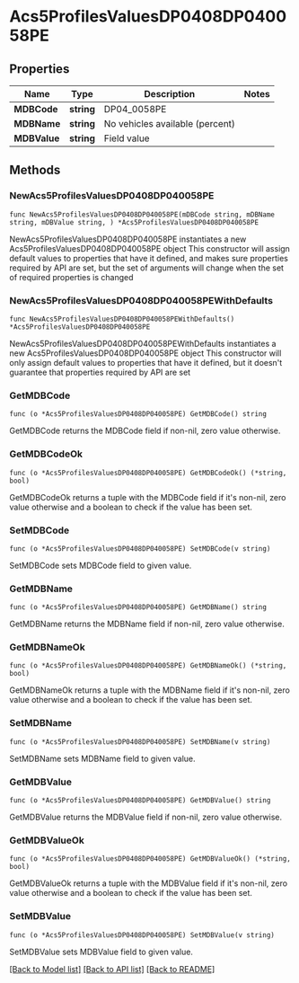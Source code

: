 # Acs5ProfilesValuesDP0408DP040058PE

## Properties

Name | Type | Description | Notes
------------ | ------------- | ------------- | -------------
**MDBCode** | **string** | DP04_0058PE | 
**MDBName** | **string** | No vehicles available (percent) | 
**MDBValue** | **string** | Field value | 

## Methods

### NewAcs5ProfilesValuesDP0408DP040058PE

`func NewAcs5ProfilesValuesDP0408DP040058PE(mDBCode string, mDBName string, mDBValue string, ) *Acs5ProfilesValuesDP0408DP040058PE`

NewAcs5ProfilesValuesDP0408DP040058PE instantiates a new Acs5ProfilesValuesDP0408DP040058PE object
This constructor will assign default values to properties that have it defined,
and makes sure properties required by API are set, but the set of arguments
will change when the set of required properties is changed

### NewAcs5ProfilesValuesDP0408DP040058PEWithDefaults

`func NewAcs5ProfilesValuesDP0408DP040058PEWithDefaults() *Acs5ProfilesValuesDP0408DP040058PE`

NewAcs5ProfilesValuesDP0408DP040058PEWithDefaults instantiates a new Acs5ProfilesValuesDP0408DP040058PE object
This constructor will only assign default values to properties that have it defined,
but it doesn't guarantee that properties required by API are set

### GetMDBCode

`func (o *Acs5ProfilesValuesDP0408DP040058PE) GetMDBCode() string`

GetMDBCode returns the MDBCode field if non-nil, zero value otherwise.

### GetMDBCodeOk

`func (o *Acs5ProfilesValuesDP0408DP040058PE) GetMDBCodeOk() (*string, bool)`

GetMDBCodeOk returns a tuple with the MDBCode field if it's non-nil, zero value otherwise
and a boolean to check if the value has been set.

### SetMDBCode

`func (o *Acs5ProfilesValuesDP0408DP040058PE) SetMDBCode(v string)`

SetMDBCode sets MDBCode field to given value.


### GetMDBName

`func (o *Acs5ProfilesValuesDP0408DP040058PE) GetMDBName() string`

GetMDBName returns the MDBName field if non-nil, zero value otherwise.

### GetMDBNameOk

`func (o *Acs5ProfilesValuesDP0408DP040058PE) GetMDBNameOk() (*string, bool)`

GetMDBNameOk returns a tuple with the MDBName field if it's non-nil, zero value otherwise
and a boolean to check if the value has been set.

### SetMDBName

`func (o *Acs5ProfilesValuesDP0408DP040058PE) SetMDBName(v string)`

SetMDBName sets MDBName field to given value.


### GetMDBValue

`func (o *Acs5ProfilesValuesDP0408DP040058PE) GetMDBValue() string`

GetMDBValue returns the MDBValue field if non-nil, zero value otherwise.

### GetMDBValueOk

`func (o *Acs5ProfilesValuesDP0408DP040058PE) GetMDBValueOk() (*string, bool)`

GetMDBValueOk returns a tuple with the MDBValue field if it's non-nil, zero value otherwise
and a boolean to check if the value has been set.

### SetMDBValue

`func (o *Acs5ProfilesValuesDP0408DP040058PE) SetMDBValue(v string)`

SetMDBValue sets MDBValue field to given value.



[[Back to Model list]](../README.md#documentation-for-models) [[Back to API list]](../README.md#documentation-for-api-endpoints) [[Back to README]](../README.md)


